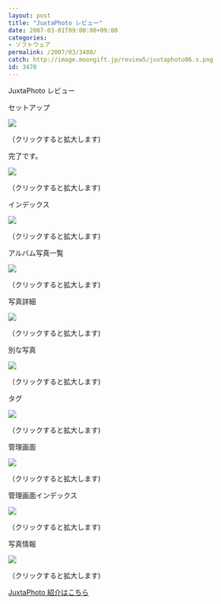```yaml
---
layout: post
title: "JuxtaPhoto レビュー"
date: 2007-03-01T09:00:00+09:00
categories:
- ソフトウェア
permalink: /2007/03/3488/
catch: http://image.moongift.jp/review5/juxtaphoto06.s.png
id: 3470
---
```

JuxtaPhoto レビュー  
<!--more-->

セットアップ

  

[![](http://image.moongift.jp/review5/juxtaphoto01.s.png)](http://image.moongift.jp/review5/juxtaphoto01.png)  
  
（クリックすると拡大します)

  

完了です。

  

[![](http://image.moongift.jp/review5/juxtaphoto02.s.png)](http://image.moongift.jp/review5/juxtaphoto02.png)  
  
（クリックすると拡大します)

  

インデックス

  

[![](http://image.moongift.jp/review5/juxtaphoto03.s.png)](http://image.moongift.jp/review5/juxtaphoto03.png)  
  
（クリックすると拡大します)

  

アルバム写真一覧

  

[![](http://image.moongift.jp/review5/juxtaphoto04.s.png)](http://image.moongift.jp/review5/juxtaphoto04.png)  
  
（クリックすると拡大します)

  

写真詳細

  

[![](http://image.moongift.jp/review5/juxtaphoto05.s.png)](http://image.moongift.jp/review5/juxtaphoto05.png)  
  
（クリックすると拡大します)

  

別な写真

  

[![](http://image.moongift.jp/review5/juxtaphoto06.s.png)](http://image.moongift.jp/review5/juxtaphoto06.png)  
  
（クリックすると拡大します)

  

タグ

  

[![](http://image.moongift.jp/review5/juxtaphoto07.s.png)](http://image.moongift.jp/review5/juxtaphoto07.png)  
  
（クリックすると拡大します)

  

管理画面

  

[![](http://image.moongift.jp/review5/juxtaphoto08.s.png)](http://image.moongift.jp/review5/juxtaphoto08.png)  
  
（クリックすると拡大します)

  

管理画面インデックス

  

[![](http://image.moongift.jp/review5/juxtaphoto09.s.png)](http://image.moongift.jp/review5/juxtaphoto09.png)  
  
（クリックすると拡大します)

  

写真情報

  

[![](http://image.moongift.jp/review5/juxtaphoto10.s.png)](http://image.moongift.jp/review5/juxtaphoto10.png)  
  
（クリックすると拡大します)

  

[JuxtaPhoto 紹介はこちら](http://oss.moongift.jp/intro/i-3487.html)

